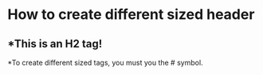 # **How to create different sized header**
## *This is an H2 tag!
*To create different sized tags, you must you the # symbol.
